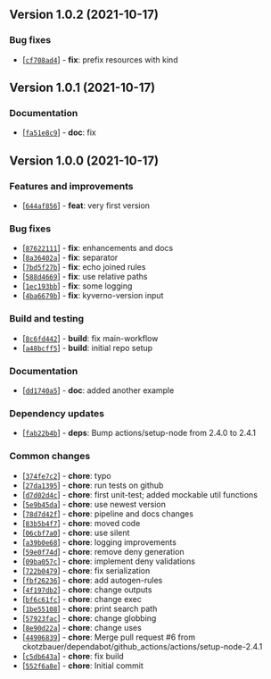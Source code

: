 ## Version 1.0.2 (2021-10-17)

### Bug fixes

* [[`cf708ad4`](https://github.com/ckotzbauer&#x2F;kyverno-test-action/commit/cf708ad4)] - **fix**: prefix resources with kind


## Version 1.0.1 (2021-10-17)

### Documentation

* [[`fa51e8c9`](https://github.com/ckotzbauer&#x2F;kyverno-test-action/commit/fa51e8c9)] - **doc**: fix


## Version 1.0.0 (2021-10-17)

### Features and improvements

* [[`644af856`](https://github.com/ckotzbauer&#x2F;kyverno-test-action/commit/644af856)] - **feat**: very first version

### Bug fixes

* [[`87622111`](https://github.com/ckotzbauer&#x2F;kyverno-test-action/commit/87622111)] - **fix**: enhancements and docs
* [[`8a36402a`](https://github.com/ckotzbauer&#x2F;kyverno-test-action/commit/8a36402a)] - **fix**: separator
* [[`7bd5f27b`](https://github.com/ckotzbauer&#x2F;kyverno-test-action/commit/7bd5f27b)] - **fix**: echo joined rules
* [[`588d4669`](https://github.com/ckotzbauer&#x2F;kyverno-test-action/commit/588d4669)] - **fix**: use relative paths
* [[`1ec193bb`](https://github.com/ckotzbauer&#x2F;kyverno-test-action/commit/1ec193bb)] - **fix**: some logging
* [[`4ba6679b`](https://github.com/ckotzbauer&#x2F;kyverno-test-action/commit/4ba6679b)] - **fix**: kyverno-version input

### Build and testing

* [[`8c6fd442`](https://github.com/ckotzbauer&#x2F;kyverno-test-action/commit/8c6fd442)] - **build**: fix main-workflow
* [[`a48bcff5`](https://github.com/ckotzbauer&#x2F;kyverno-test-action/commit/a48bcff5)] - **build**: initial repo setup

### Documentation

* [[`dd1740a5`](https://github.com/ckotzbauer&#x2F;kyverno-test-action/commit/dd1740a5)] - **doc**: added another example

### Dependency updates

* [[`fab22b4b`](https://github.com/ckotzbauer&#x2F;kyverno-test-action/commit/fab22b4b)] - **deps**: Bump actions&#x2F;setup-node from 2.4.0 to 2.4.1

### Common changes

* [[`374fe7c2`](https://github.com/ckotzbauer&#x2F;kyverno-test-action/commit/374fe7c2)] - **chore**: typo
* [[`27da1395`](https://github.com/ckotzbauer&#x2F;kyverno-test-action/commit/27da1395)] - **chore**: run tests on github
* [[`d7d02d4c`](https://github.com/ckotzbauer&#x2F;kyverno-test-action/commit/d7d02d4c)] - **chore**: first unit-test; added mockable util functions
* [[`5e9b45da`](https://github.com/ckotzbauer&#x2F;kyverno-test-action/commit/5e9b45da)] - **chore**: use newest version
* [[`78d7d42f`](https://github.com/ckotzbauer&#x2F;kyverno-test-action/commit/78d7d42f)] - **chore**: pipeline and docs changes
* [[`83b5b4f7`](https://github.com/ckotzbauer&#x2F;kyverno-test-action/commit/83b5b4f7)] - **chore**: moved code
* [[`06cbf7a0`](https://github.com/ckotzbauer&#x2F;kyverno-test-action/commit/06cbf7a0)] - **chore**: use silent
* [[`a39b0e68`](https://github.com/ckotzbauer&#x2F;kyverno-test-action/commit/a39b0e68)] - **chore**: logging improvements
* [[`59e0f74d`](https://github.com/ckotzbauer&#x2F;kyverno-test-action/commit/59e0f74d)] - **chore**: remove deny generation
* [[`09ba057c`](https://github.com/ckotzbauer&#x2F;kyverno-test-action/commit/09ba057c)] - **chore**: implement deny validations
* [[`722b0479`](https://github.com/ckotzbauer&#x2F;kyverno-test-action/commit/722b0479)] - **chore**: fix serialization
* [[`fbf26236`](https://github.com/ckotzbauer&#x2F;kyverno-test-action/commit/fbf26236)] - **chore**: add autogen-rules
* [[`4f197db2`](https://github.com/ckotzbauer&#x2F;kyverno-test-action/commit/4f197db2)] - **chore**: change outputs
* [[`bf6c61fc`](https://github.com/ckotzbauer&#x2F;kyverno-test-action/commit/bf6c61fc)] - **chore**: change exec
* [[`1be55108`](https://github.com/ckotzbauer&#x2F;kyverno-test-action/commit/1be55108)] - **chore**: print search path
* [[`57923fac`](https://github.com/ckotzbauer&#x2F;kyverno-test-action/commit/57923fac)] - **chore**: change globbing
* [[`8e90d22a`](https://github.com/ckotzbauer&#x2F;kyverno-test-action/commit/8e90d22a)] - **chore**: change uses
* [[`44906839`](https://github.com/ckotzbauer&#x2F;kyverno-test-action/commit/44906839)] - **chore**: Merge pull request #6 from ckotzbauer&#x2F;dependabot&#x2F;github_actions&#x2F;actions&#x2F;setup-node-2.4.1
* [[`c5db643a`](https://github.com/ckotzbauer&#x2F;kyverno-test-action/commit/c5db643a)] - **chore**: fix build
* [[`552f6a8e`](https://github.com/ckotzbauer&#x2F;kyverno-test-action/commit/552f6a8e)] - **chore**: Initial commit


